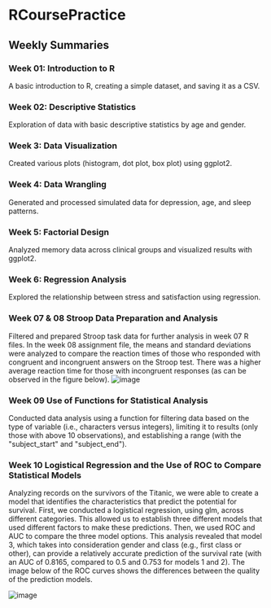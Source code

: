 # RCoursePractice
## Weekly Summaries

### Week 01: Introduction to R
A basic introduction to R, creating a simple dataset, and saving it as a CSV.

### Week 02: Descriptive Statistics
Exploration of data with basic descriptive statistics by age and gender.

### Week 3: Data Visualization
Created various plots (histogram, dot plot, box plot) using ggplot2.

### Week 4: Data Wrangling
Generated and processed simulated data for depression, age, and sleep patterns.

### Week 5: Factorial Design
Analyzed memory data across clinical groups and visualized results with ggplot2.

### Week 6: Regression Analysis
Explored the relationship between stress and satisfaction using regression.

### Week 07 & 08 Stroop Data Preparation and Analysis
Filtered and prepared Stroop task data for further analysis in week 07 R files. In the week 08 assignment file, the means and standard deviations were analyzed to compare the reaction times of those who responded with congruent and incongruent answers on the Stroop test. There was a higher average reaction time for those with incongruent responses (as can be observed in the figure below).
![image](https://github.com/user-attachments/assets/5fbc9a1d-5ebc-4eb2-a225-4bc69f9e15ad)

### Week 09 Use of Functions for Statistical Analysis
Conducted data analysis using a function for filtering data based on the type of variable (i.e., characters versus integers), limiting it to results (only those with above 10 observations), and establishing a range (with the "subject_start" and "subject_end").

### Week 10 Logistical Regression and the Use of ROC to Compare Statistical Models
Analyzing records on the survivors of the Titanic, we were able to create a model that identifies the characteristics that predict the potential for survival. First, we conducted a logistical regression, using glm, across different categories. This allowed us to establish three different models that used different factors to make these predictions. Then, we used ROC and AUC to compare the three model options. This analysis revealed that model 3, which takes into consideration gender and class (e.g., first class or other), can provide a relatively accurate prediction of the survival rate (with an AUC of 0.8165, compared to 0.5 and 0.753 for models 1 and 2). The image below of the ROC curves shows the differences between the quality of the prediction models. 

![image](https://github.com/user-attachments/assets/bb1d9001-7a45-4815-b58a-0781d9e00a4c)

